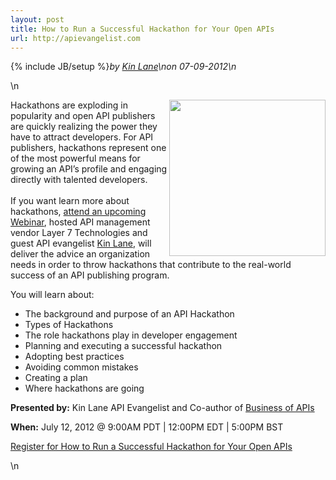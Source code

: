 ```yaml
---
layout: post
title: How to Run a Successful Hackathon for Your Open APIs
url: http://apievangelist.com
---
```

{% include JB/setup %}<i><span class="small">by</span> <a href="https://plus.google.com/106460238807821851374" rel="author">Kin Lane</a>\n<span class="small">on</span> <span class="post-date">07-09-2012</span>\n</i><p></p>\n<p><img src="http://kinlane-productions.s3.amazonaws.com/api-service-providers/layer7-logo.png" alt="" width="250" align="right" /></p>
<p>Hackathons are exploding in popularity and open API publishers are quickly realizing the power they have to attract developers. For API publishers, hackathons represent one of the most powerful means for growing an API&rsquo;s profile and engaging directly with talented developers.&nbsp;<br /><br />If you want learn more about hackathons, <a href="http://www.layer7tech.com/trial/webinar_register.php?leadid=L7KinL&amp;elq=763d038da01b4cee8df50ba1318b8a31">attend an upcoming Webinar</a>, hosted API management vendor Layer 7 Technologies and guest API evangelist <a title="Kin Lane" href="http://kinlane.com/about/">Kin Lane</a>, will deliver the advice an organization needs in order to throw hackathons that contribute to the real-world success of an API publishing program.</p>
<p>You will learn about:</p>
<ul class="mainlist">
<li>The background and purpose of an API Hackathon</li>
<li>Types of Hackathons</li>
<li>The role hackathons play in developer engagement</li>
<li>Planning and executing a successful hackathon</li>
<li>Adopting best practices</li>
<li>Avoiding common mistakes</li>
<li>Creating a plan</li>
<li>Where hackathons are going</li>
</ul>
<p><strong>Presented by:</strong> Kin Lane&nbsp;API Evangelist and Co-author of <a title="Business of APIS" href="http://apievangelist.com/business_of_apis.php">Business of APIs</a>&nbsp;</p>
<p><strong>When:</strong> July 12, 2012 @ 9:00AM PDT | 12:00PM EDT | 5:00PM BST</p>
<p><a title="Register for How to Run a Successful Hackathon" href="http://www.layer7tech.com/trial/webinar_register.php?leadid=L7KinL&amp;elq=763d038da01b4cee8df50ba1318b8a31">Register for How to Run a Successful Hackathon for Your Open APIs</a></p>\n